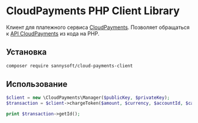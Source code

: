# CloudPayments PHP Client Library

Клиент для платежного сервиса [CloudPayments](http://cloudpayments.ru/). Позволяет обращаться к [API CloudPayments](http://cloudpayments.ru/Docs/Api) из кода на PHP.

## Установка
```bash
composer require sannysoft/cloud-payments-client
```

## Использование
```php
$client = new \CloudPayments\Manager($publicKey, $privateKey);
$transaction = $client->chargeToken($amount, $currency, $accountId, $cardToken);

print $transaction->getId();
```